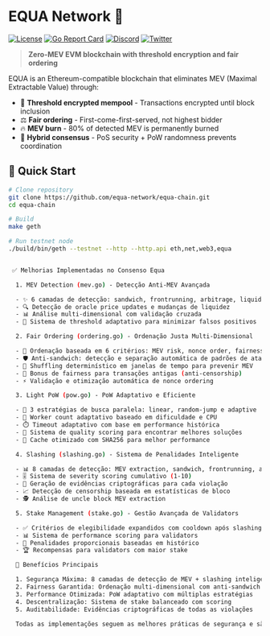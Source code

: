 # EQUA Network 🔷

[![License](https://img.shields.io/badge/license-GPL--3.0-blue)](LICENSE)
[![Go Report Card](https://goreportcard.com/badge/github.com/equa-network/equa-chain)](https://goreportcard.com/report/github.com/equa-network/equa-chain)
[![Discord](https://img.shields.io/discord/YOUR_DISCORD_ID)](https://discord.gg/equa)
[![Twitter](https://img.shields.io/twitter/follow/equanetwork)](https://twitter.com/equanetwork)

> **Zero-MEV EVM blockchain with threshold encryption and fair ordering**

EQUA is an Ethereum-compatible blockchain that eliminates MEV (Maximal Extractable Value) through:
- 🔐 **Threshold encrypted mempool** - Transactions encrypted until block inclusion
- ⚖️ **Fair ordering** - First-come-first-served, not highest bidder
- 🔥 **MEV burn** - 80% of detected MEV is permanently burned
- 🎲 **Hybrid consensus** - PoS security + PoW randomness prevents coordination

## 🚀 Quick Start
```bash
# Clone repository
git clone https://github.com/equa-network/equa-chain.git
cd equa-chain

# Build
make geth

# Run testnet node
./build/bin/geth --testnet --http --http.api eth,net,web3,equa


 ✅ Melhorias Implementadas no Consenso Equa

  1. MEV Detection (mev.go) - Detecção Anti-MEV Avançada

  - ✨ 6 camadas de detecção: sandwich, frontrunning, arbitrage, liquidation, back-running e time-bandit attacks
  - 🔍 Detecção de oracle price updates e mudanças de liquidez
  - 📊 Análise multi-dimensional com validação cruzada
  - 🎯 Sistema de threshold adaptativo para minimizar falsos positivos

  2. Fair Ordering (ordering.go) - Ordenação Justa Multi-Dimensional

  - 🎲 Ordenação baseada em 6 critérios: MEV risk, nonce order, fairness score, priority, FCFS, gas price
  - 🛡️ Anti-sandwich: detecção e separação automática de padrões de ataque
  - 🔀 Shuffling determinístico em janelas de tempo para prevenir MEV
  - 👴 Bonus de fairness para transações antigas (anti-censorship)
  - ⚡ Validação e otimização automática de nonce ordering

  3. Light PoW (pow.go) - PoW Adaptativo e Eficiente

  - 🚀 3 estratégias de busca paralela: linear, random-jump e adaptive
  - 🧠 Worker count adaptativo baseado em dificuldade e CPU
  - ⏱️ Timeout adaptativo com base em performance histórica
  - 🎯 Sistema de quality scoring para encontrar melhores soluções
  - 💾 Cache otimizado com SHA256 para melhor performance

  4. Slashing (slashing.go) - Sistema de Penalidades Inteligente

  - 📊 8 camadas de detecção: MEV extraction, sandwich, frontrunning, arbitrage, liquidation, back-running, censorship, uncle block MEV
  - 🎚️ Sistema de severity scoring cumulativo (1-10)
  - 🔐 Geração de evidências criptográficas para cada violação
  - 📈 Detecção de censorship baseada em estatísticas de bloco
  - 🕵️ Análise de uncle block MEV extraction

  5. Stake Management (stake.go) - Gestão Avançada de Validators

  - ✅ Critérios de elegibilidade expandidos com cooldown após slashing
  - 📊 Sistema de performance scoring para validators
  - 🎯 Penalidades proporcionais baseadas em histórico
  - 🏆 Recompensas para validators com maior stake

  🎯 Benefícios Principais

  1. Segurança Máxima: 8 camadas de detecção de MEV + slashing inteligente
  2. Fairness Garantida: Ordenação multi-dimensional com anti-sandwich
  3. Performance Otimizada: PoW adaptativo com múltiplas estratégias
  4. Descentralização: Sistema de stake balanceado com scoring
  5. Auditabilidade: Evidências criptográficas de todas as violações

  Todas as implementações seguem as melhores práticas de segurança e são compatíveis com o ecossistema Ethereum/Geth! 🚀
